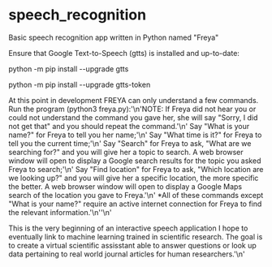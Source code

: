# speech_recognition
Basic speech recognition app written in Python named "Freya"

Ensure that Google Text-to-Speech (gtts) is installed and up-to-date:

python -m pip install --upgrade gtts

python -m pip install --upgrade gtts-token

At this point in development FREYA can only understand a few commands. Run the program (python3 freya.py):'\n'NOTE: If Freya did not hear you or could not understand the command you gave her, she will say "Sorry, I did not get that" and you should repeat the command.'\n'
Say "What is your name?" for Freya to tell you her name;'\n'
Say "What time is it?" for Freya to tell you the current time;'\n'
Say "Search" for Freya to ask, "What are we searching for?" and you will give her a topic to search. A web browser window will open to display a Google search results for the topic you asked Freya to search;'\n'
Say "Find location" for Freya to ask, "Which location are we looking up?" and you will give her a specific location, the more specific the better. A web browser window will open to display a Google Maps search of the location you gave to Freya.'\n'
*All of these commands except "What is your name?" require an active internet connection for Freya to find the relevant information.'\n''\n'

This is the very beginning of an interactive speech application I hope to eventually link to machine learning trained in scientific research. The goal is to create a virtual scientific assisstant able to answer questions or look up data pertaining to real world journal articles for human researchers.'\n'

